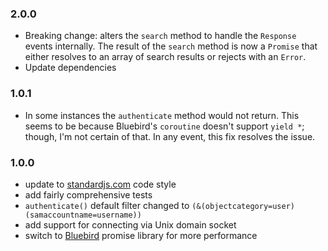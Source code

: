 ### 2.0.0
+ Breaking change: alters the `search` method to handle the `Response` events
  internally. The result of the `search` method is now a `Promise` that either
  resolves to an array of search results or rejects with an `Error`.
+ Update dependencies

### 1.0.1
+ In some instances the `authenticate` method would not return. This seems to
  be because Bluebird's `coroutine` doesn't support `yield *`; though, I'm not
  certain of that. In any event, this fix resolves the issue.

### 1.0.0
+ update to [standardjs.com](http://standardjs.com) code style
+ add fairly comprehensive tests
+ `authenticate()` default filter changed to `(&(objectcategory=user)(samaccountname=username))`
+ add support for connecting via Unix domain socket
+ switch to [Bluebird](http://bluebirdjs.com) promise library for more performance
